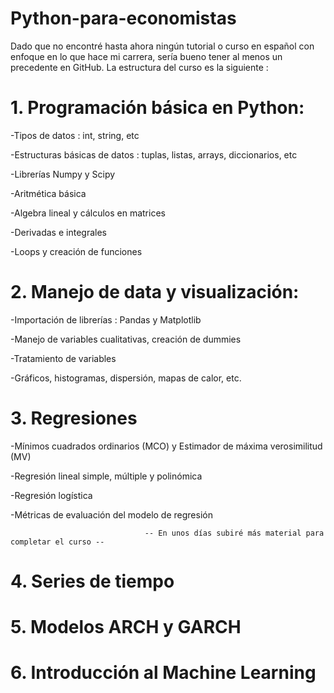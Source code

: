 # Python-para-economistas
Dado que no encontré hasta ahora ningún tutorial o curso en español con enfoque en lo que hace mi carrera, sería bueno tener al menos un precedente en GitHub. La estructura del curso es la siguiente :

# 1. Programación básica en Python:
  -Tipos de datos : int, string, etc
  
  -Estructuras básicas de datos : tuplas, listas, arrays, diccionarios, etc
  
  -Librerías Numpy y Scipy
  
  -Aritmética básica
  
  -Algebra lineal y cálculos en matrices
  
  -Derivadas e integrales
  
  -Loops y creación de funciones
  
# 2. Manejo de data y visualización:  
  -Importación de librerías : Pandas y Matplotlib
  
  -Manejo de variables cualitativas, creación de dummies
  
  -Tratamiento de variables
  
  -Gráficos, histogramas, dispersión, mapas de calor, etc.
  

# 3. Regresiones
  -Mínimos cuadrados ordinarios (MCO) y Estimador de máxima verosimilitud (MV)
  
  -Regresión lineal simple, múltiple y polinómica
  
  -Regresión logística
  
  -Métricas de evaluación del modelo de regresión
  
  
                                  -- En unos días subiré más material para completar el curso --  
                                  
# 4. Series de tiempo

# 5. Modelos ARCH y GARCH

# 6. Introducción al Machine Learning

